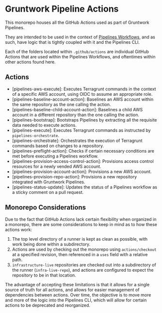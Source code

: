 # Gruntwork Pipeline Actions

This monorepo houses all the GitHub Actions used as part of Gruntwork Pipelines.

They are intended to be used in the context of [Pipelines Workflows](https://github.com/gruntwork-io/pipelines-workflows), and as such, have logic that is tightly coupled with it and the Pipelines CLI.

Each of the folders located within `.github/actions` are individual GitHub Actions that are used within the Pipelines Workflows, and oftentimes within other actions found here.

## Actions

- [pipelines-aws-execute]: Executes Terragrunt commands in the context of a specific AWS account, using OIDC to assume an appropriate role.
- [pipelines-baseline-account-action]: Baselines an AWS account within the same repository as the one calling the action.
- [pipelines-baseline-child-account-action]: Baselines a child AWS account in a different repository than the one calling the action.
- [pipelines-bootstrap]: Bootstraps Pipelines by extracting all the requisite data needed to execute actions.
- [pipelines-execute]: Executes Terragrunt commands as instructed by `pipelines-orchestrate`.
- [pipelines-orchestrate]: Orchestrates the execution of Terragrunt commands based on changes to a repository.
- [pipelines-preflight-action]: Checks if certain necessary conditions are met before executing a Pipelines workflow.
- [pipelines-provision-access-control-action]: Provisions access control resources for a newly vended AWS account.
- [pipelines-provision-account-action]: Provisions a new AWS account.
- [pipelines-provision-repo-action]: Provisions a new repository integrated with Gruntwork Pipelines.
- [pipelines-status-update]: Updates the status of a Pipelines workflow as a sticky comment on a pull request.

## Monorepo Considerations

Due to the fact that GitHub Actions lack certain flexibility when organized in a monorepo, there are some considerations to keep in mind as to how these actions work:

1. The top level directory of a runner is kept as clean as possible, with work being done within a subdirectory.
2. Actions are used by checking out the monorepo using `actions/checkout` at a specified revision, then referenced in a `uses` field with a relative path.
3. `infrastructure-live` repositories are checked out into a subdirectory of the runner (`infra-live-repo`), and actions are configured to expect the repository to be in that location.

The advantage of accepting these limitations is that it allows for a single source of truth for all actions, and allows for easier management of dependencies between actions. Over time, the objective is to move more and more of the logic into the Pipelines CLI, which will allow for certain actions to be deprecated and reorganized.
